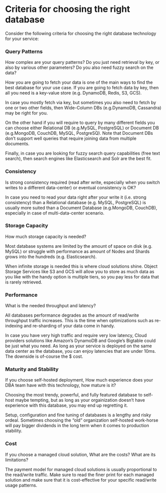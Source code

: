 # Criteria for choosing the right database

Consider the following criteria for choosing the right database technology for your service:

### Query Patterns
How complex are your query patterns? Do you just need retrieval by key, or also by various other parameters? Do you also need fuzzy search on the data?

How you are going to fetch your data is one of the main ways to find the best database for your use case. If you are going to fetch data by key, then all you need is a key-value store (e.g. DynamoDB, Redis, S3, GCS).

In case you mostly fetch via key, but sometimes you also need to fetch by one or two other fields, then Wide-Column DBs (e.g.DynamoDB, Cassandra) may be right for you.

On the other hand if you will require to query by many different fields you can choose either Relational DB (e.g.MySQL, PostgreSQL) or Document DB (e.g.MongoDB, CouchDB, MySQL, PostgreSQ). Note that Document DBs don’t support well queries that require joining data from multiple documents.

Finally, in case you are looking for fuzzy search query capabilities (free text search), then search engines like Elasticsearch and Solr are the best fit.

### Consistency
Is strong consistency required (read after write, especially when you switch writes to a different data-center) or eventual consistency is OK?

In case you need to read your data right after your write it (i.e. strong consistency) than a Relational database (e.g. MySQL, PostgreSQL) is usually more suited than a Document Database (e.g.MongoDB, CouchDB), especially in case of multi-data-center scenario.

### Storage Capacity
How much storage capacity is needed?

Most database systems are limited by the amount of space on disk (e.g. MySQL) or struggle with performance as amount of Nodes and Shards grows into the hundreds (e.g. Elasticsearch).

When infinite storage is needed this is where cloud solutions shine. Object Storage Services like S3 and GCS will allow you to store as much data as you like with the handy option is multiple tiers, so you pay less for data that is rarely retrieved.

### Performance
What is the needed throughput and latency?

All databases performance degrades as the amount of read/write throughput traffic increases. This is the time when optimizations such as re-indexing and re-sharding of your data come in handy.

In case you have very high traffic and require very low latency, Cloud providers solutions like Amazon’s DynamoDB and Google’s Bigtable could be just what you need. As long as your service is deployed on the same data center as the database, you can enjoy latencies that are under 10ms. The downside is of-course the $ cost.

### Maturity and Stability
If you choose self-hosted deployment, How much experience does your DBA team have with this technology, how mature is it?

Choosing the most trendy, powerful, and fully featured database to self-host maybe tempting, but as long as your orgainization doesn’t have experience with this database, you may end up regretting it.

Setup, configuration and fine tuning of databases is a lengthy and risky ordeal. Sometimes choosing the “old” organization self-hosted work-horse will pay bigger dividends in the long term when it comes to production stability.

### Cost
If you choose a managed cloud solution, What are the costs? What are its limitations?

The payment model for managed cloud solutions is usually proportional to the read/write traffic. Make sure to read the finer print for each managed solution and make sure that it is cost-effective for your specific read/write usage patterns.